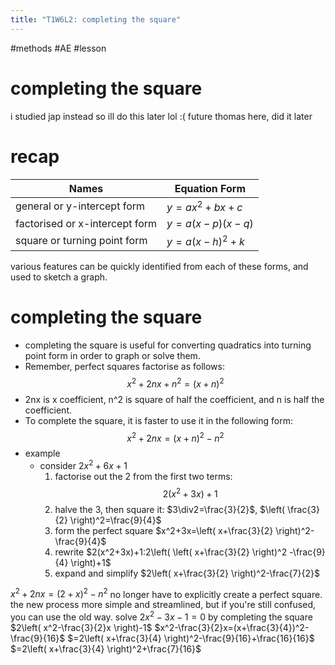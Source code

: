 ```yaml
---
title: "T1W6L2: completing the square"
---
```


#methods #AE #lesson

# completing the square

i studied jap instead so ill do this later lol :(
future thomas here, did it later

# recap

| Names                          | Equation Form   |
| ------------------------------ | --------------- |
| general or y-intercept form    | $y=ax^2+bx+c$   |
| factorised or x-intercept form | $y=a(x-p)(x-q)$ |
| square or turning point form   | $y=a(x-h)^2+k$  |

various features can be quickly identified from each of these forms, and used to sketch a graph.

# completing the square

- completing the square is useful for converting quadratics into turning point form in order to graph or solve them.
- Remember, perfect squares factorise as follows:
  $$x^2+2nx+n^2=(x+n)^2$$
- 2nx is x coefficient, n^2 is square of half the coefficient, and n is half the coefficient.
- To complete the square, it is faster to use it in the following form: $$x^2+2nx=(x+n)^2-n^2$$
- example
  - consider $2x^2+6x+1$
    1. factorise out the 2 from the first two terms: $$2(x^2+3x)+1$$
    2. halve the 3, then square it: $3\div2=\frac{3}{2}$, $\left( \frac{3}{2} \right)^2=\frac{9}{4}$
    3. form the perfect square $x^2+3x=\left( x+\frac{3}{2} \right)^2-\frac{9}{4}$
    4. rewrite $2(x^2+3x)+1:2\left( \left( x+\frac{3}{2} \right)^2 -\frac{9}{4} \right)+1$
    5. expand and simplify $2\left( x+\frac{3}{2} \right)^2-\frac{7}{2}$

$x^2 + 2nx = (2+x)^2 - n^2$
no longer have to explicitly create a perfect square.
the new process more simple and streamlined, but if you're still confused, you can use the old way.
solve $2x^2-3x-1=0$ by completing the square
$2\left( x^2-\frac{3}{2}x \right)-1$
$x^2-\frac{3}{2}x=(x+\frac{3}{4})^2-\frac{9}{16}$
$=2\left( x+\frac{3}{4} \right)^2-\frac{9}{16}+\frac{16}{16}$
$=2\left( x+\frac{3}{4} \right)^2+\frac{7}{16}$
